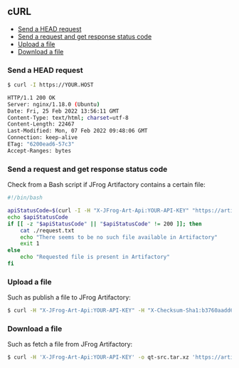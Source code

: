 ## cURL

<!-- MarkdownTOC -->

- [Send a HEAD request](#send-a-head-request)
- [Send a request and get response status code](#send-a-request-and-get-response-status-code)
- [Upload a file](#upload-a-file)
- [Download a file](#download-a-file)

<!-- /MarkdownTOC -->

### Send a HEAD request

``` sh
$ curl -I https://YOUR.HOST

HTTP/1.1 200 OK
Server: nginx/1.18.0 (Ubuntu)
Date: Fri, 25 Feb 2022 13:56:11 GMT
Content-Type: text/html; charset=utf-8
Content-Length: 22467
Last-Modified: Mon, 07 Feb 2022 09:48:06 GMT
Connection: keep-alive
ETag: "6200ead6-57c3"
Accept-Ranges: bytes
```

### Send a request and get response status code

Check from a Bash script if JFrog Artifactory contains a certain file:

``` sh
#!/bin/bash

apiStatusCode=$(curl -I -H "X-JFrog-Art-Api:YOUR-API-KEY" "https://artifactory.YOUR.HOST/artifactory/etc/src/qt/5.15.2.tar.xz" -w "%{http_code}" -s -o ./request.log)
echo $apiStatusCode
if [[ -z "$apiStatusCode" || "$apiStatusCode" != 200 ]]; then
    cat ./request.txt
    echo "There seems to be no such file available in Artifactory"
    exit 1
else
    echo "Requested file is present in Artifactory"
fi
```

### Upload a file

Such as publish a file to JFrog Artifactory:

``` sh
$ curl -H "X-JFrog-Art-Api:YOUR-API-KEY" -H "X-Checksum-Sha1:b3760aadd696fa8009cf54eac0dd535c7886cc8f" -T ./qt-everywhere-src-5.15.2.tar.xz "https://artifactory.YOUR.HOST/artifactory/etc/src/qt/5.15.2.tar.xz"
```

### Download a file

Such as fetch a file from JFrog Artifactory:

``` sh
$ curl -H 'X-JFrog-Art-Api:YOUR-API-KEY' -o qt-src.tar.xz 'https://artifactory.YOUR.HOST/artifactory/etc/src/qt/5.15.2.tar.xz'
```
